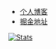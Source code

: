 - [个人博客](https://www.zakli.cn/)    
- [掘金地址](https://juejin.im/user/2612095356509565/posts)    

<!--
[![Top Langs](https://github-readme-stats.vercel.app/api/top-langs/?username=ZakAnun&layout=compact&theme=tokyonight)](https://github.com/ZakAnun/ZakAnun)
-->

[![Stats](https://github-readme-stats.vercel.app/api?username=ZakAnun&show_icons=true&theme=tokyonight)](https://github.com/ZakAnun/ZakAnun)
<!--
**ZakAnun/ZakAnun** is a ✨ _special_ ✨ repository because its `README.md` (this file) appears on your GitHub profile.

Here are some ideas to get you started:

- 🔭 I’m currently working on ...
- 🌱 I’m currently learning ...
- 👯 I’m looking to collaborate on ...
- 🤔 I’m looking for help with ...
- 💬 Ask me about ...
- 📫 How to reach me: ...
- 😄 Pronouns: ...
- ⚡ Fun fact: ...
-->
